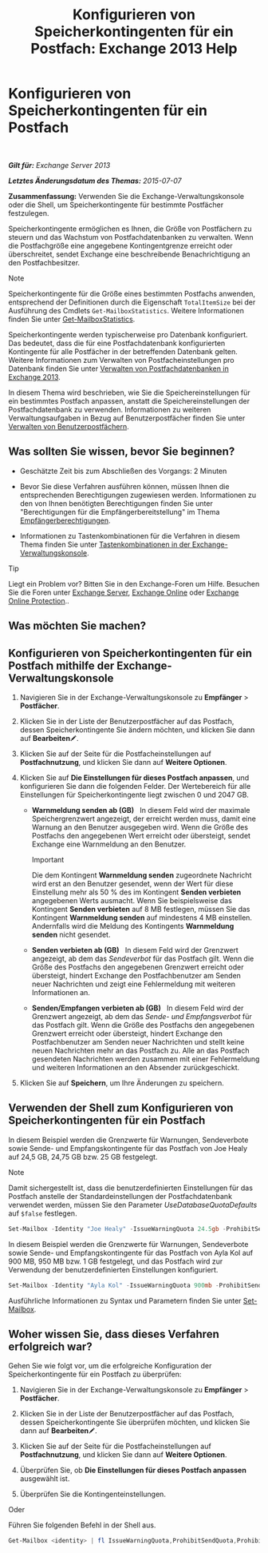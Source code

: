 ﻿---
title: 'Konfigurieren von Speicherkontingenten für ein Postfach: Exchange 2013 Help'
TOCTitle: Konfigurieren von Speicherkontingenten für ein Postfach
ms:assetid: 5f5fe292-c80e-4a0b-b3e6-e193ea5171d0
ms:mtpsurl: https://technet.microsoft.com/de-de/library/Aa998353(v=EXCHG.150)
ms:contentKeyID: 50554837
ms.date: 04/24/2018
mtps_version: v=EXCHG.150
ms.translationtype: HT
---

# Konfigurieren von Speicherkontingenten für ein Postfach

 

_**Gilt für:** Exchange Server 2013_

_**Letztes Änderungsdatum des Themas:** 2015-07-07_

**Zusammenfassung:**  Verwenden Sie die Exchange-Verwaltungskonsole oder die Shell, um Speicherkontingente für bestimmte Postfächer festzulegen.

Speicherkontingente ermöglichen es Ihnen, die Größe von Postfächern zu steuern und das Wachstum von Postfachdatenbanken zu verwalten. Wenn die Postfachgröße eine angegebene Kontingentgrenze erreicht oder überschreitet, sendet Exchange eine beschreibende Benachrichtigung an den Postfachbesitzer.


> [!NOTE]
> Speicherkontingente für die Größe eines bestimmten Postfachs anwenden, entsprechend der Definitionen durch die Eigenschaft <CODE>TotalItemSize</CODE> bei der Ausführung des Cmdlets <CODE>Get-MailboxStatistics</CODE>. Weitere Informationen finden Sie unter <A href="https://technet.microsoft.com/de-de/library/bb124612(v=exchg.150)">Get-MailboxStatistics</A>.



Speicherkontingente werden typischerweise pro Datenbank konfiguriert. Das bedeutet, dass die für eine Postfachdatenbank konfigurierten Kontingente für alle Postfächer in der betreffenden Datenbank gelten. Weitere Informationen zum Verwalten von Postfacheinstellungen pro Datenbank finden Sie unter [Verwalten von Postfachdatenbanken in Exchange 2013](manage-mailbox-databases-in-exchange-2013-exchange-2013-help.md).

In diesem Thema wird beschrieben, wie Sie die Speichereinstellungen für ein bestimmtes Postfach anpassen, anstatt die Speichereinstellungen der Postfachdatenbank zu verwenden. Informationen zu weiteren Verwaltungsaufgaben in Bezug auf Benutzerpostfächer finden Sie unter [Verwalten von Benutzerpostfächern](https://technet.microsoft.com/de-de/library/Bb123809(v=EXCHG.150)).

## Was sollten Sie wissen, bevor Sie beginnen?

  - Geschätzte Zeit bis zum Abschließen des Vorgangs: 2 Minuten

  - Bevor Sie diese Verfahren ausführen können, müssen Ihnen die entsprechenden Berechtigungen zugewiesen werden. Informationen zu den von Ihnen benötigten Berechtigungen finden Sie unter "Berechtigungen für die Empfängerbereitstellung" im Thema [Empfängerberechtigungen](recipients-permissions-exchange-2013-help.md).

  - Informationen zu Tastenkombinationen für die Verfahren in diesem Thema finden Sie unter [Tastenkombinationen in der Exchange-Verwaltungskonsole](keyboard-shortcuts-in-the-exchange-admin-center-exchange-online-protection-help.md).


> [!TIP]  
> Liegt ein Problem vor? Bitten Sie in den Exchange-Foren um Hilfe. Besuchen Sie die Foren unter <A href="https://go.microsoft.com/fwlink/p/?linkid=60612">Exchange Server</A>, <A href="https://go.microsoft.com/fwlink/p/?linkid=267542">Exchange Online</A> oder <A href="https://go.microsoft.com/fwlink/p/?linkid=285351">Exchange Online Protection</A>..



## Was möchten Sie machen?

## Konfigurieren von Speicherkontingenten für ein Postfach mithilfe der Exchange-Verwaltungskonsole

1.  Navigieren Sie in der Exchange-Verwaltungskonsole zu **Empfänger** \> **Postfächer**.

2.  Klicken Sie in der Liste der Benutzerpostfächer auf das Postfach, dessen Speicherkontingente Sie ändern möchten, und klicken Sie dann auf **Bearbeiten**![Bearbeitungssymbol](images/Bb124582.6f53ccb2-1f13-4c02-bea0-30690e6ea71d(EXCHG.150).gif "Bearbeitungssymbol").

3.  Klicken Sie auf der Seite für die Postfacheinstellungen auf **Postfachnutzung**, und klicken Sie dann auf **Weitere Optionen**.

4.  Klicken Sie auf **Die Einstellungen für dieses Postfach anpassen**, und konfigurieren Sie dann die folgenden Felder. Der Wertebereich für alle Einstellungen für Speicherkontingente liegt zwischen 0 und 2047 GB.
    
      - **Warnmeldung senden ab (GB)**   In diesem Feld wird der maximale Speichergrenzwert angezeigt, der erreicht werden muss, damit eine Warnung an den Benutzer ausgegeben wird. Wenn die Größe des Postfachs den angegebenen Wert erreicht oder übersteigt, sendet Exchange eine Warnmeldung an den Benutzer.
        

        > [!IMPORTANT]  
        > Die dem Kontingent <STRONG>Warnmeldung senden</STRONG> zugeordnete Nachricht wird erst an den Benutzer gesendet, wenn der Wert für diese Einstellung mehr als 50 % des im Kontingent <STRONG>Senden verbieten</STRONG> angegebenen Werts ausmacht. Wenn Sie beispielsweise das Kontingent <STRONG>Senden verbieten</STRONG> auf 8 MB festlegen, müssen Sie das Kontingent <STRONG>Warnmeldung senden</STRONG> auf mindestens 4 MB einstellen. Andernfalls wird die Meldung des Kontingents <STRONG>Warnmeldung senden</STRONG> nicht gesendet.

    
      - **Senden verbieten ab (GB)**   In diesem Feld wird der Grenzwert angezeigt, ab dem das *Sendeverbot* für das Postfach gilt. Wenn die Größe des Postfachs den angegebenen Grenzwert erreicht oder übersteigt, hindert Exchange den Postfachbenutzer am Senden neuer Nachrichten und zeigt eine Fehlermeldung mit weiteren Informationen an.
    
      - **Senden/Empfangen verbieten ab (GB)**   In diesem Feld wird der Grenzwert angezeigt, ab dem das *Sende- und Empfangsverbot* für das Postfach gilt. Wenn die Größe des Postfachs den angegebenen Grenzwert erreicht oder übersteigt, hindert Exchange den Postfachbenutzer am Senden neuer Nachrichten und stellt keine neuen Nachrichten mehr an das Postfach zu. Alle an das Postfach gesendeten Nachrichten werden zusammen mit einer Fehlermeldung und weiteren Informationen an den Absender zurückgeschickt.

5.  Klicken Sie auf **Speichern**, um Ihre Änderungen zu speichern.

## Verwenden der Shell zum Konfigurieren von Speicherkontingenten für ein Postfach

In diesem Beispiel werden die Grenzwerte für Warnungen, Sendeverbote sowie Sende- und Empfangskontingente für das Postfach von Joe Healy auf 24,5 GB, 24,75 GB bzw. 25 GB festgelegt.


> [!NOTE]  
> Damit sichergestellt ist, dass die benutzerdefinierten Einstellungen für das Postfach anstelle der Standardeinstellungen der Postfachdatenbank verwendet werden, müssen Sie den Parameter <EM>UseDatabaseQuotaDefaults</EM> auf <CODE>$false</CODE> festlegen.

   ```powershell
   Set-Mailbox -Identity "Joe Healy" -IssueWarningQuota 24.5gb -ProhibitSendQuota 24.75gb -ProhibitSendReceiveQuota 25gb -UseDatabaseQuotaDefaults $false
   ````

In diesem Beispiel werden die Grenzwerte für Warnungen, Sendeverbote sowie Sende- und Empfangskontingente für das Postfach von Ayla Kol auf 900 MB, 950 MB bzw. 1 GB festgelegt, und das Postfach wird zur Verwendung der benutzerdefinierten Einstellungen konfiguriert.

```powershell
Set-Mailbox -Identity "Ayla Kol" -IssueWarningQuota 900mb -ProhibitSendQuota 950mb -ProhibitSendReceiveQuota 1gb -UseDatabaseQuotaDefaults $false
```

Ausführliche Informationen zu Syntax und Parametern finden Sie unter [Set-Mailbox](https://technet.microsoft.com/de-de/library/bb123981\(v=exchg.150\)).

## Woher wissen Sie, dass dieses Verfahren erfolgreich war?

Gehen Sie wie folgt vor, um die erfolgreiche Konfiguration der Speicherkontingente für ein Postfach zu überprüfen:

1.  Navigieren Sie in der Exchange-Verwaltungskonsole zu **Empfänger** \> **Postfächer**.

2.  Klicken Sie in der Liste der Benutzerpostfächer auf das Postfach, dessen Speicherkontingente Sie überprüfen möchten, und klicken Sie dann auf **Bearbeiten**![Bearbeitungssymbol](images/Bb124582.6f53ccb2-1f13-4c02-bea0-30690e6ea71d(EXCHG.150).gif "Bearbeitungssymbol").

3.  Klicken Sie auf der Seite für die Postfacheinstellungen auf **Postfachnutzung**, und klicken Sie dann auf **Weitere Optionen**.

4.  Überprüfen Sie, ob **Die Einstellungen für dieses Postfach anpassen** ausgewählt ist.

5.  Überprüfen Sie die Kontingenteinstellungen.

Oder

Führen Sie folgenden Befehl in der Shell aus.

```powershell
Get-Mailbox <identity> | fl IssueWarningQuota,ProhibitSendQuota,ProhibitSendReceiveQuota,UseDatabaseQuotaDefaults
```

